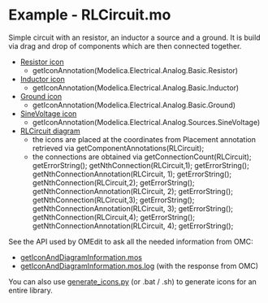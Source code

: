 
# Example - RLCircuit.mo

Simple circuit with an resistor, an inductor a source and a ground.
It is build via drag and drop of components which are then connected together.

- [Resistor icon](RLCircuit-Resistor-icon.svg)
  + getIconAnnotation(Modelica.Electrical.Analog.Basic.Resistor)
- [Inductor icon](RLCircuit-Inductor-icon.svg)
  + getIconAnnotation(Modelica.Electrical.Analog.Basic.Inductor)
- [Ground icon](RLCircuit-Ground-icon.svg)
  + getIconAnnotation(Modelica.Electrical.Analog.Basic.Ground)
- [SineVoltage icon](RLCircuit-SineVoltage-icon.svg)
  + getIconAnnotation(Modelica.Electrical.Analog.Sources.SineVoltage)
- [RLCircuit diagram](RLCircuit-Diagram.svg)
  + the icons are placed at the coordinates from Placement annotation retrieved via
    getComponentAnnotations(RLCircuit);
  + the connections are obtained via 
    getConnectionCount(RLCircuit); getErrorString();
    getNthConnection(RLCircuit,1); getErrorString();
    getNthConnectionAnnotation(RLCircuit, 1); getErrorString();
    getNthConnection(RLCircuit,2); getErrorString();
    getNthConnectionAnnotation(RLCircuit, 2); getErrorString();
    getNthConnection(RLCircuit,3); getErrorString();
    getNthConnectionAnnotation(RLCircuit, 3); getErrorString();
    getNthConnection(RLCircuit,4); getErrorString();
    getNthConnectionAnnotation(RLCircuit, 4); getErrorString();


See the API used by OMEdit to ask all the needed information from OMC:
- [getIconAndDiagramInformation.mos](getIconAndDiagramInformation.mos)
- [getIconAndDiagramInformation.mos.log](getIconAndDiagramInformation.mos.log) (with the response from OMC)

You can also use [generate_icons.py](generate_icons.py) (or .bat / .sh) to generate icons for an entire library.


